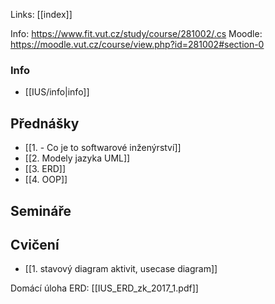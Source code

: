Links: [[index]]

Info: https://www.fit.vut.cz/study/course/281002/.cs
Moodle: https://moodle.vut.cz/course/view.php?id=281002#section-0

### Info
- [[IUS/info|info]]

## Přednášky
- [[1.  - Co je to softwarové inženýrství]]
- [[2.  Modely jazyka UML]]
- [[3. ERD]]
- [[4. OOP]]

## Semináře

## Cvičení
- [[1. stavový diagram aktivit, usecase diagram]]


Domácí úloha ERD:
[[IUS_ERD_zk_2017_1.pdf]]